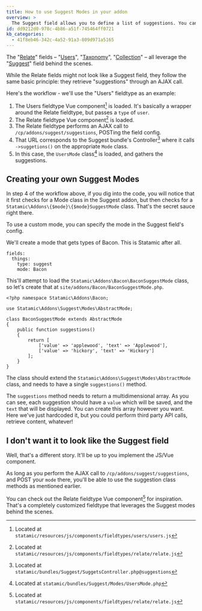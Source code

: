```yaml
---
title: How to use Suggest Modes in your addon
overview: >
  The Suggest field allows you to define a list of suggestions. You can get those from wherever you want: your own list, somewhere on the internet, or your local grocer.
id: dd9212d0-978c-4b86-a51f-745464ff0721
kb_categories:
  - 41f8eb46-342c-4a52-91a3-809d971a5165
---
```

The "[Relate](/reference/fieldtypes/relate)" fields – "[Users](/reference/fieldtypes/users)", "[Taxonomy](/reference/fieldtypes/taxonomy)", "[Collection](/reference/fieldtypes/collection)" – all leverage the "[Suggest](/reference/fieldtypes/suggest)" field behind the scenes.

While the Relate fields might not look like a Suggest field, they follow the same basic principle: they retrieve "suggestions" through an AJAX call.

Here's the workflow - we'll use the "Users" fieldtype as an example:

1. The Users fieldtype Vue component[^1] is loaded. It's basically a wrapper around the Relate fieldtype, but passes a `type` of `user`.
2. The Relate fieldtype Vue component[^2] is loaded.
3. The Relate fieldtype performs an AJAX call to `/cp/addons/suggest/suggestions`, POSTing the field config.
4. That URL corresponds to the Suggest bundle's Controller[^3] where it calls `->suggetions()` on the appropriate `Mode` class.
5. In this case, the `UsersMode` class[^4] is loaded, and gathers the suggestions.

## Creating your own Suggest Modes

In step 4 of the workflow above, if you dig into the code, you will notice that it first checks for a Mode class in the Suggest addon, but then checks for a `Statamic\Addons\{$mode}\{$mode}SuggestMode` class. That's the secret sauce right there.

To use a custom mode, you can specify the mode in the Suggest field's config.

We'll create a mode that gets types of Bacon. This is Statamic after all.

``` .language-yaml
fields:
  things:
    type: suggest
    mode: Bacon
```

This'll attempt to load the `Statamic\Addons\Bacon\BaconSuggestMode` class, so let's create that at `site/addons/Bacon/BaconSuggestMode.php`.

``` .language-php
<?php namespace Statamic\Addons\Bacon;

use Statamic\Addons\Suggest\Modes\AbstractMode;

class BaconSuggestMode extends AbstractMode
{
    public function suggestions()
    {
        return [
            ['value' => 'applewood', 'text' => 'Applewood'],
            ['value' => 'hickory', 'text' => 'Hickory']
        ];
    }
}
```

The class should extend the `Statamic\Addons\Suggest\Modes\AbstractMode` class, and needs to have a single `suggestions()` method.

The `suggestions` method needs to return a multidimensional array. As you can see, each suggestion should have a `value` which will be saved, and the `text` that will be displayed. You can create this array however you want. Here we've just hardcoded it, but you could perform third party API calls, retrieve content, whatever!

## I don't want it to look like the Suggest field

Well, that's a different story. It'll be up to you implement the JS/Vue component.

As long as you perform the AJAX call to `/cp/addons/suggest/suggestions`, and POST your `mode` there, you'll be able to use the suggestion class methods as mentioned earlier.

You can check out the Relate fieldtype Vue component[^2] for inspiration. That's a completely customized fieldtype that leverages the Suggest modes behind the scenes.



[^1]: Located at `statamic/resources/js/components/fieldtypes/users/users.js`
[^2]: Located at `statamic/resources/js/components/fieldtypes/relate/relate.js`
[^3]: Located at `statamic/bundles/Suggest/SuggetsController.php@suggestions`
[^4]: Located at `statamic/bundles/Suggest/Modes/UsersMode.php`
